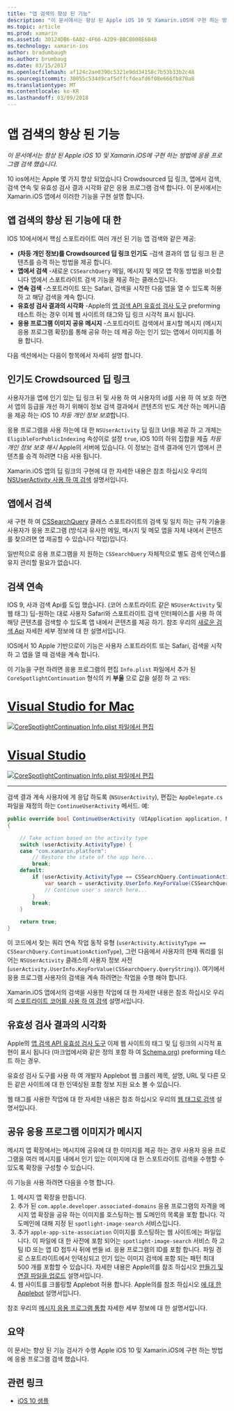 ```yaml
---
title: "앱 검색의 향상 된 기능"
description: "이 문서에서는 향상 된 Apple iOS 10 및 Xamarin.iOS에 구현 하는 방법에 응용 프로그램 검색 했습니다."
ms.topic: article
ms.prod: xamarin
ms.assetid: 30124DB6-6A02-4F66-A2D9-BBC8008E6B48
ms.technology: xamarin-ios
author: bradumbaugh
ms.author: brumbaug
ms.date: 03/15/2017
ms.openlocfilehash: af124c2ae0390c5321e9dd34158c7b53b33b2c48
ms.sourcegitcommit: 30055c534d9caf5dffcfdeafd6f08e666fb870a8
ms.translationtype: MT
ms.contentlocale: ko-KR
ms.lasthandoff: 03/09/2018
---
```

# <a name="app-search-enhancements"></a>앱 검색의 향상 된 기능

_이 문서에서는 향상 된 Apple iOS 10 및 Xamarin.iOS에 구현 하는 방법에 응용 프로그램 검색 했습니다._

10 ios에서는 Apple 몇 가지 향상 되었습니다 Crowdsourced 딥 링크, 앱에서 검색, 검색 연속 및 유효성 검사 결과 시각화 같은 응용 프로그램 검색 합니다. 이 문서에서는 Xamarin.iOS 앱에서 이러한 기능을 구현 설명 합니다.

## <a name="about-app-search-enhancements"></a>앱 검색의 향상 된 기능에 대 한

IOS 10에서에서 핵심 스포트라이트 여러 개선 된 기능 앱 검색와 같은 제공:

- **(차등 개인 정보)를 Crowdsourced 딥 링크 인기도** -검색 결과의 앱 딥 링크 된 콘텐츠를 승격 하는 방법을 제공 합니다.
- **앱에서 검색** -새로운 `CSSearchQuery` 메일, 메시지 및 메모 앱 작동 방법을 비슷합니다 앱에서 스포트라이트 검색 기능을 제공 하는 클래스입니다.
- **연속 검색** -스포트라이트 또는 Safari, 검색을 시작한 다음 앱을 열 수 있도록 허용 하 고 해당 검색을 계속 합니다.
- **유효성 검사 결과의 시각화** -Apple의 [앱 검색 API 유효성 검사 도구](https://search.developer.apple.com/appsearch-validation-tool) preforming 테스트 하는 경우 이제 웹 사이트의 태그와 딥 링크 시각적 표시 됩니다.
- **응용 프로그램 이미지 공유 메시지** -스포트라이트 검색에서 표시할 메시지 (메시지 응용 프로그램 확장)를 통해 공유 하는 데 제공 하는 인기 있는 앱에서 이미지를 허용 합니다.

다음 섹션에서는 다음이 항목에서 자세히 설명 합니다.

## <a name="crowdsourced-deep-link-popularity"></a>인기도 Crowdsourced 딥 링크

사용자가을 앱에 인기 있는 딥 링크 뒤 및 사용 하 여 사용자의 id를 사용 하 여 보호 하면서 앱의 등급을 개선 하기 위해이 정보 검색 결과에서 콘텐츠의 빈도 계산 하는 메커니즘을 제공 하는 iOS 10  *차등 개인 정보 보호*합니다.

응용 프로그램을 사용 하는에 대 한 `NSUserActivity` 딥 링크 Url을 제공 하 고 개체는 `EligibleForPublicIndexing` 속성이로 설정 `true`, iOS 10의 하위 집합을 제출 *차등 개인 정보 보호 해시* Apple의 서버에 있습니다. 이 정보는 검색 결과에 인기 앱에서 콘텐츠를 승격 하려면 다음 사용 됩니다.

Xamarin.iOS 앱의 딥 링크의 구현에 대 한 자세한 내용은 참조 하십시오 우리의 [NSUserActivity 사용 하 여 검색](~/ios/platform/search/nsuseractivity.md) 설명서입니다.

## <a name="in-app-searching"></a>앱에서 검색

새 구현 하 여 [CSSearchQuery](https://developer.apple.com/reference/corespotlight/cssearchquery) 클래스 스포트라이트의 검색 및 일치 하는 규칙 기술을 사용자가 응용 프로그램 (방식과 유사한 메일, 메시지 및 메모 앱을 자체 내에서 콘텐츠를 찾으려면 앱 제공할 수 있습니다 작업)입니다.

일반적으로 응용 프로그램을 지 원하는 `CSSearchQuery` 자체적으로 별도 검색 인덱스를 유지 관리할 필요가 없습니다. 

## <a name="search-continuation"></a>검색 연속

IOS 9, 사과 검색 Api를 도입 했습니다. (코어 스포트라이트 같은 `NSUserActivity` 및 웹 태그) 딥-원하는 대로 사용자 Safari와 스포트라이트 검색 인터페이스를 사용 하 여 해당 콘텐츠를 검색할 수 있도록 앱 내에서 콘텐츠를 제공 하기. 참조 우리의 [새로운 검색 Api](~/ios/platform/search/index.md) 자세한 세부 정보에 대 한 설명서입니다.

IOS에서 10 Apple 기반으로이 기능은 사용자 스포트라이트 또는 Safari, 검색을 시작 하 고 앱을 열 때 검색을 계속 합니다. 

이 기능을 구현 하려면 응용 프로그램의 편집 `Info.plist` 파일에서 추가 된 `CoreSpotlightContinuation` 형식의 키 **부울** 으로 값을 설정 하 고 `YES`:

# <a name="visual-studio-for-mactabvsmac"></a>[Visual Studio for Mac](#tab/vsmac)

[![](app-search-enhancements-images/search01.png "CoreSpotlightContinuation Info.plist 파일에서 편집")](app-search-enhancements-images/search01.png#lightbox)

# <a name="visual-studiotabvswin"></a>[Visual Studio](#tab/vswin)

[![](app-search-enhancements-images/searchw01.png "CoreSpotlightContinuation Info.plist 파일에서 편집")](app-search-enhancements-images/search01.png#lightbox)

-----

검색 결과 계속 사용자에 게 응답 하도록 (`NSUserActivity`), 편집는 `AppDelegate.cs` 파일을 재정의 하는 `ContinueUserActivity` 메서드. 예:

```csharp
public override bool ContinueUserActivity (UIApplication application, NSUserActivity userActivity, UIApplicationRestorationHandler completionHandler)
{

    // Take action based on the activity type
    switch (userActivity.ActivityType) {
    case "com.xamarin.platform":
        // Restore the state of the app here...
        break;
    default:
        if (userActivity.ActivityType == CSSearchQuery.ContinuationActionType) {
            var search = userActivity.UserInfo.KeyForValue(CSSearchQuery.QueryString);
            // Continue user's search here...
        }
        break;
    }

    return true;
}
```

이 코드에서 찾는 쿼리 연속 작업 동작 유형 (`userActivity.ActivityType == CSSearchQuery.ContinuationActionType`), 그런 다음에서 사용자의 현재 쿼리를 읽어는 `NSUserActivity` 클래스의 사용자 정보 사전 (`userActivity.UserInfo.KeyForValue(CSSearchQuery.QueryString)`). 여기에서 응용 프로그램 사용자의 검색을 계속 하려면는 작업을 수행 해야 합니다.

Xamarin.iOS 앱에서의 검색을 사용한 작업에 대 한 자세한 내용은 참조 하십시오 우리의 [스포트라이트 코어를 사용 하 여 검색](~/ios/platform/search/corespotlight.md) 설명서입니다.

## <a name="visualization-of-validation-results"></a>유효성 검사 결과의 시각화

Apple의 [앱 검색 API 유효성 검사 도구](https://search.developer.apple.com/appsearch-validation-tool) 이제 웹 사이트의 태그 및 딥 링크의 시각적 표현이 표시 됩니다 (마크업에서와 같은 정의 포함 하 여 [Schema.org](http://schema.org/)) preforming 테스트 하는 경우.

유효성 검사 도구를 사용 하 여 개발자 Applebot 웹 크롤러 제목, 설명, URL 및 다른 모든 같은 사이트에 대 한 인덱싱된 포함 정보 지원 요소 볼 수 있습니다.

웹 태그를 사용한 작업에 대 한 자세한 내용은 참조 하십시오 우리의 [웹 태그로 검색](~/ios/platform/search/web-markup.md) 설명서입니다.

## <a name="message-app-image-sharing"></a>공유 응용 프로그램 이미지가 메시지

메시지 앱 확장에서는 메시지에 공유에 대 한 이미지를 제공 하는 경우 사용자 응용 프로그램을 여러 메시지를 내에서 인기 있는 이미지에 대 한 스포트라이트 검색을 수행할 수 있도록 확장을 구성할 수 있습니다.

이 기능을 사용 하려면 다음을 수행 합니다.

1. 메시지 앱 확장을 만듭니다.
2. 추가 된 `com.apple.developer.associated-domains` 응용 프로그램의 자격을 메시지 앱 확장을 공유 하는 이미지를 호스팅하는 웹 도메인의 목록을 포함 합니다. 각 도메인에 대해 지정 된 `spotlight-image-search` 서비스입니다.
3. 추가 `apple-app-site-association` 이미지를 호스팅하는 웹 사이트에는 파일입니다. 이 파일에 대 한 사전에 포함 되어는 `spotlight-image-search` 서비스 하 고 팀 ID 또는 앱 ID 접두사 뒤에 번들 id. 응용 프로그램의 ID를 포함 합니다. 파일 경로 스포트라이트에서 인덱싱되고 인기 있는 이미지 검색에 포함 되는 패턴 최대 500 개를 포함할 수 있습니다. 자세한 내용은 Apple의를 참조 하십시오 [만들기 및 연결 파일을 업로드](https://developer.apple.com/library/prerelease/content/documentation/General/Conceptual/AppSearch/UniversalLinks.html#//apple_ref/doc/uid/TP40016308-CH12-SW4) 설명서입니다.
4. 웹 사이트를 크롤링할 Applebot 허용 합니다. Apple의를 참조 하십시오 [에 대 한 Applebot](https://support.apple.com/en-us/HT204683) 설명서입니다.

참조 우리의 [메시지 응용 프로그램 통합](~/ios/platform/message-app-integration/index.md) 자세한 세부 정보에 대 한 설명서입니다.

## <a name="summary"></a>요약

이 문서는 향상 된 기능 검사가 수행 Apple iOS 10 및 Xamarin.iOS에 구현 하는 방법에 응용 프로그램 검색 했습니다.



## <a name="related-links"></a>관련 링크

- [iOS 10 샘플](https://developer.xamarin.com/samples/ios/iOS10/)
